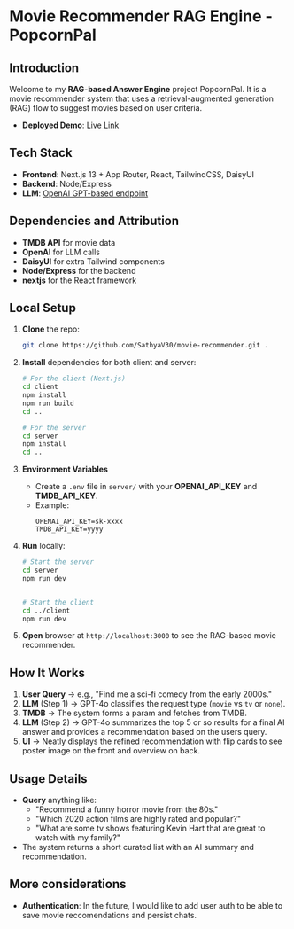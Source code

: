 
# Movie Recommender RAG Engine - PopcornPal

## Introduction

Welcome to my **RAG-based Answer Engine** project PopcornPal. It is a movie recommender system that uses a retrieval-augmented generation (RAG) flow to suggest movies based on user criteria.

- **Deployed Demo**: [Live Link]([https://example.com](https://movie-recommender-49p1jqkjx-sathyav30s-projects.vercel.app/))


## Tech Stack

- **Frontend**: Next.js 13 + App Router, React, TailwindCSS, DaisyUI
- **Backend**: Node/Express 
- **LLM**: [OpenAI GPT-based endpoint](https://platform.openai.com/docs/introduction)

## Dependencies and Attribution

- **TMDB API** for movie data
- **OpenAI** for LLM calls
- **DaisyUI** for extra Tailwind components
- **Node/Express** for the backend
- **nextjs** for the React framework

## Local Setup

1. **Clone** the repo:  
   ```bash
   git clone https://github.com/SathyaV30/movie-recommender.git .
   ```

2. **Install** dependencies for both client and server:  
   ```bash
   # For the client (Next.js)
   cd client
   npm install
   npm run build
   cd ..

   # For the server
   cd server
   npm install
   cd ..
   ```

3. **Environment Variables**  
   - Create a `.env` file in `server/` with your **OPENAI_API_KEY** and **TMDB_API_KEY**.  
   - Example:
     ```
     OPENAI_API_KEY=sk-xxxx
     TMDB_API_KEY=yyyy
     ```

4. **Run** locally:  
   ```bash
   # Start the server
   cd server
   npm run dev


   # Start the client
   cd ../client
   npm run dev

   ```

5. **Open** browser at `http://localhost:3000` to see the RAG-based movie recommender.


## How It Works

1. **User Query** → e.g., "Find me a sci-fi comedy from the early 2000s."
2. **LLM** (Step 1) → GPT-4o classifies the request type (`movie` vs `tv` or `none`).
3. **TMDB** → The system forms a param and fetches from TMDB.
4. **LLM** (Step 2) → GPT-4o summarizes the top 5 or so results for a final AI answer and provides a recommendation based on the users query.
5. **UI** → Neatly displays the refined recommendation with flip cards to see poster image on the front and overview on back.


## Usage Details

- **Query** anything like:  
  - "Recommend a funny horror movie from the 80s."  
  - "Which 2020 action films are highly rated and popular?"
  - "What are some tv shows featuring Kevin Hart that are great to watch with my family?" 
- The system returns a short curated list with an AI summary and recommendation.


## More considerations

- **Authentication**: In the future, I would like to add user auth to be able to save movie reccomendations and persist chats.


